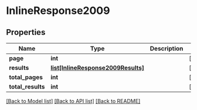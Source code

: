 # InlineResponse2009

## Properties
Name | Type | Description | Notes
------------ | ------------- | ------------- | -------------
**page** | **int** |  | [optional] 
**results** | [**list[InlineResponse2009Results]**](InlineResponse2009Results.md) |  | [optional] 
**total_pages** | **int** |  | [optional] 
**total_results** | **int** |  | [optional] 

[[Back to Model list]](../README.md#documentation-for-models) [[Back to API list]](../README.md#documentation-for-api-endpoints) [[Back to README]](../README.md)

